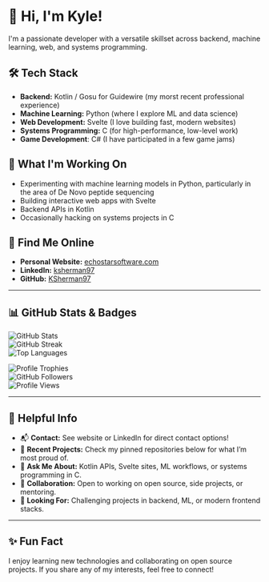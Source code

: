 # 👋 Hi, I'm Kyle!

I'm a passionate developer with a versatile skillset across backend, machine learning, web, and systems programming.

## 🛠️ Tech Stack

- **Backend:** Kotlin / Gosu for Guidewire (my morst recent professional experience)
- **Machine Learning:** Python (where I explore ML and data science)
- **Web Development:** Svelte (I love building fast, modern websites)
- **Systems Programming:** C (for high-performance, low-level work)
- **Game Development**: C# (I have participated in a few game jams)

## 🌱 What I'm Working On

- Experimenting with machine learning models in Python, particularly in the area of De Novo peptide sequencing
- Building interactive web apps with Svelte
- Backend APIs in Kotlin
- Occasionally hacking on systems projects in C

## 🔗 Find Me Online

- **Personal Website:** [echostarsoftware.com](https://www.echostarsoftware.com)
- **LinkedIn:** [ksherman97](https://www.linkedin.com/in/ksherman97/)
- **GitHub:** [KSherman97](https://github.com/KSherman97)

---

## 📊 GitHub Stats & Badges

![GitHub Stats](https://github-readme-stats.vercel.app/api?username=KSherman97&show_icons=true&theme=radical)  
![GitHub Streak](https://streak-stats.demolab.com/?user=KSherman97&theme=radical)  <br />
![Top Languages](https://github-readme-stats.vercel.app/api/top-langs/?username=KSherman97&layout=compact&theme=radical)  

![Profile Trophies](https://github-profile-trophy.vercel.app/?username=KSherman97&theme=radical&no-frame=true&row=1&column=8)  
![GitHub Followers](https://img.shields.io/github/followers/KSherman97?style=social)  
![Profile Views](https://komarev.com/ghpvc/?username=KSherman97&color=blue)  

---

## 🧰 Helpful Info

- 📬 **Contact:** See website or LinkedIn for direct contact options!
- 📝 **Recent Projects:** Check my pinned repositories below for what I’m most proud of.
- 💬 **Ask Me About:** Kotlin APIs, Svelte sites, ML workflows, or systems programming in C.
- 🤝 **Collaboration:** Open to working on open source, side projects, or mentoring.
- 🎯 **Looking For:** Challenging projects in backend, ML, or modern frontend stacks.

---

## ✨ Fun Fact

I enjoy learning new technologies and collaborating on open source projects. If you share any of my interests, feel free to connect!

<!--
More badges or custom sections can go here!
You can add a "Buy Me a Coffee" or sponsor badge if you'd like!
-->


<!--
**KSherman97/KSherman97** is a ✨ _special_ ✨ repository because its `README.md` (this file) appears on your GitHub profile.

Here are some ideas to get you started:

- 🔭 I’m currently working on ...
- 🌱 I’m currently learning ...
- 👯 I’m looking to collaborate on ...
- 🤔 I’m looking for help with ...
- 💬 Ask me about ...
- 📫 How to reach me: ...
- 😄 Pronouns: ...
- ⚡ Fun fact: ...
-->
